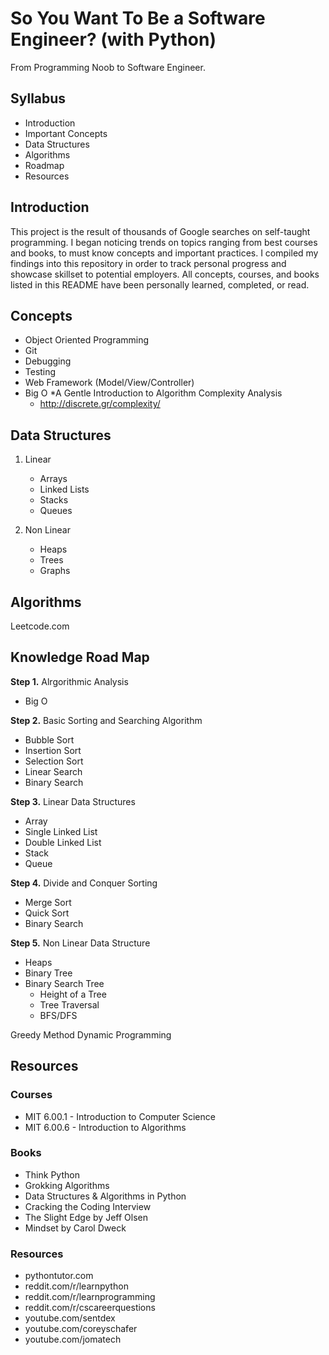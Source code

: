 # So You Want To Be a Software Engineer? (with Python)
From Programming Noob to Software Engineer.

## Syllabus
- Introduction
- Important Concepts
- Data Structures
- Algorithms
- Roadmap 
- Resources

## Introduction
This project is the result of thousands of Google searches on self-taught programming.
I began noticing trends on topics ranging from best courses and books, to must know concepts and important practices.
I compiled my findings into this repository in order to track personal progress and showcase skillset to potential employers.
All concepts, courses, and books listed in this README have been personally learned, completed, or read.

## Concepts
- Object Oriented Programming
- Git 
- Debugging
- Testing
- Web Framework (Model/View/Controller)
- Big O
	*A Gentle Introduction to Algorithm Complexity Analysis
	* http://discrete.gr/complexity/

## Data Structures
1. Linear 
    - Arrays
    - Linked Lists
    - Stacks
    - Queues

2. Non Linear
    - Heaps
    - Trees
    - Graphs 

## Algorithms
Leetcode.com 

## Knowledge Road Map
__Step 1.__
Alrgorithmic Analysis
- Big O

__Step 2.__
Basic Sorting and Searching Algorithm
- Bubble Sort
- Insertion Sort
- Selection Sort
- Linear Search
- Binary Search

__Step 3.__
Linear Data Structures
- Array
- Single Linked List
- Double Linked List
- Stack
- Queue

__Step 4.__
Divide and Conquer Sorting
- Merge Sort
- Quick Sort
- Binary Search

__Step 5.__
Non Linear Data Structure
- Heaps
- Binary Tree
- Binary Search Tree 
	- Height of a Tree
	- Tree Traversal
	- BFS/DFS 


Greedy Method
Dynamic Programming


## Resources
### Courses
- MIT 6.00.1 - Introduction to Computer Science
- MIT 6.00.6 - Introduction to Algorithms

### Books
- Think Python 
- Grokking Algorithms
- Data Structures & Algorithms in Python
- Cracking the Coding Interview
- The Slight Edge by Jeff Olsen
- Mindset by Carol Dweck

### Resources
- pythontutor.com
- reddit.com/r/learnpython
- reddit.com/r/learnprogramming
- reddit.com/r/cscareerquestions
- youtube.com/sentdex
- youtube.com/coreyschafer
- youtube.com/jomatech